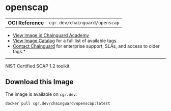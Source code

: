 <!--monopod:start-->
# openscap
| | |
| - | - |
| **OCI Reference** | `cgr.dev/chainguard/openscap` |


* [View Image in Chainguard Academy](https://edu.chainguard.dev/chainguard/chainguard-images/reference/openscap/overview/)
* [View Image Catalog](https://console.enforce.dev/images/catalog) for a full list of available tags.
* [Contact Chainguard](https://www.chainguard.dev/chainguard-images) for enterprise support, SLAs, and access to older tags.*

---
<!--monopod:end-->

<!--overview:start-->
NIST Certified SCAP 1.2 toolkit
<!--overview:end-->

<!--getting:start-->
## Download this Image
The image is available on `cgr.dev`:

```
docker pull cgr.dev/chainguard/openscap:latest
```
<!--getting:end-->

<!--body:start--><!--body:end-->
